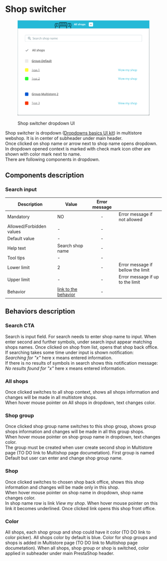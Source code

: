 # Shop switcher

<figure><img src="../../../.gitbook/assets/image (4) (1).png" alt=""><figcaption><p>Shop switcher dropdown UI</p></figcaption></figure>

Shop switcher is dropdown ([Dropdowns basics UI kit](https://build.prestashop-project.org/prestashop-ui-kit/?path=/story/dropdowns--basics)) in multistore webshop. It is in center of subheader under main header. \
Once clicked on shop name or arrow next to shop name opens dropdown. In dropdown opened context is marked with check mark icon other are shown with color mark next to name. \
There are following components in dropdown.

## Components description

### Search input

<table><thead><tr><th>Description</th><th>Value</th><th align="center">Error message</th><th data-hidden></th></tr></thead><tbody><tr><td>Mandatory</td><td>NO</td><td align="center">-</td><td>Error message if not allowed</td></tr><tr><td>Allowed/Forbidden values</td><td>                    -</td><td align="center">-</td><td></td></tr><tr><td>Default value</td><td>                    -</td><td align="center">-</td><td></td></tr><tr><td>Help text</td><td>Search shop name</td><td align="center">-</td><td></td></tr><tr><td>Tool tips</td><td>                      -</td><td align="center">-</td><td></td></tr><tr><td>Lower limit</td><td>                      2</td><td align="center">-</td><td>Error message if bellow the limit</td></tr><tr><td>Upper limit</td><td>                      -</td><td align="center">-</td><td>Error message if up to the limit</td></tr><tr><td>Behavior</td><td><a href="shop-switcher.md#behaviors-description">link to the behavior</a></td><td align="center">-</td><td></td></tr></tbody></table>

## Behaviors description

### Search CTA

Search is input field. For search needs to enter shop name to input. When enter second and further symbols, under search input appear matching shops names. Once clicked on shop from list, opens that shop back office.\
If searching takes some time under input is shown notification:\
_Searching for "x"_ here x means entered information.\
If there is no results of symbols in search shows this notification message:\
_No results found for "x"_ here x means entered information.

### All shops

Once clicked switches to all shop context, shows all shops information and changes will be made in all multistore shops. \
When hover mouse pointer on All shops in dropdown, text changes color.

### Shop group

Once clicked shop group name switches to this shop group, shows group shops information and changes will be made in all this group shops. \
When hover mouse pointer on shop group name in dropdown, text changes color. \
The group must be created when user create second shop in Multistore page (TO DO link to Multishop page documetation). First group is named Default but user can enter and change shop group name.

### Shop

Once clicked switches to chosen shop back office, shows this shop information and changes will be made only in this shop. \
When hover mouse pointer on shop name in dropdown, shop name changes color. \
In shop name row is link _View my shop_. When hover mouse pointer on this link it becomes underlined. Once clicked link opens this shop front office.

### Color

All shops, each shop group and shop could have it color (TO DO link to color picker). All shops color by default is blue. Color for shop groups and shops is added in Multistore page (TO DO link to Multishop page documetation). When all shops, shop group or shop is switched, color applied  in subheader under main PrestaShop header.
